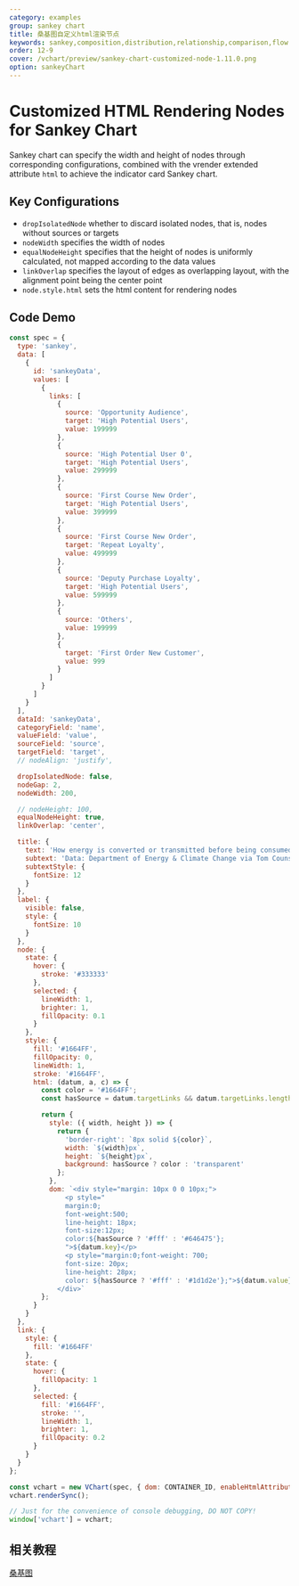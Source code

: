 ```yaml
---
category: examples
group: sankey chart
title: 桑基图自定义html渲染节点
keywords: sankey,composition,distribution,relationship,comparison,flow
order: 12-9
cover: /vchart/preview/sankey-chart-customized-node-1.11.0.png
option: sankeyChart
---
```


# Customized HTML Rendering Nodes for Sankey Chart

Sankey chart can specify the width and height of nodes through corresponding configurations, combined with the vrender extended attribute `html` to achieve the indicator card Sankey chart.

## Key Configurations

- `dropIsolatedNode` whether to discard isolated nodes, that is, nodes without sources or targets
- `nodeWidth` specifies the width of nodes
- `equalNodeHeight` specifies that the height of nodes is uniformly calculated, not mapped according to the data values
- `linkOverlap` specifies the layout of edges as overlapping layout, with the alignment point being the center point
- `node.style.html` sets the html content for rendering nodes

## Code Demo

```javascript livedemo
const spec = {
  type: 'sankey',
  data: [
    {
      id: 'sankeyData',
      values: [
        {
          links: [
            {
              source: 'Opportunity Audience',
              target: 'High Potential Users',
              value: 199999
            },
            {
              source: 'High Potential User 0',
              target: 'High Potential Users',
              value: 299999
            },
            {
              source: 'First Course New Order',
              target: 'High Potential Users',
              value: 399999
            },
            {
              source: 'First Course New Order',
              target: 'Repeat Loyalty',
              value: 499999
            },
            {
              source: 'Deputy Purchase Loyalty',
              target: 'High Potential Users',
              value: 599999
            },
            {
              source: 'Others',
              value: 199999
            },
            {
              target: 'First Order New Customer',
              value: 999
            }
          ]
        }
      ]
    }
  ],
  dataId: 'sankeyData',
  categoryField: 'name',
  valueField: 'value',
  sourceField: 'source',
  targetField: 'target',
  // nodeAlign: 'justify',

  dropIsolatedNode: false,
  nodeGap: 2,
  nodeWidth: 200,

  // nodeHeight: 100,
  equalNodeHeight: true,
  linkOverlap: 'center',

  title: {
    text: 'How energy is converted or transmitted before being consumed or lost',
    subtext: 'Data: Department of Energy & Climate Change via Tom Counsell',
    subtextStyle: {
      fontSize: 12
    }
  },
  label: {
    visible: false,
    style: {
      fontSize: 10
    }
  },
  node: {
    state: {
      hover: {
        stroke: '#333333'
      },
      selected: {
        lineWidth: 1,
        brighter: 1,
        fillOpacity: 0.1
      }
    },
    style: {
      fill: '#1664FF',
      fillOpacity: 0,
      lineWidth: 1,
      stroke: '#1664FF',
      html: (datum, a, c) => {
        const color = '#1664FF';
        const hasSource = datum.targetLinks && datum.targetLinks.length;

        return {
          style: ({ width, height }) => {
            return {
              'border-right': `8px solid ${color}`,
              width: `${width}px`,
              height: `${height}px`,
              background: hasSource ? color : 'transparent'
            };
          },
          dom: `<div style="margin: 10px 0 0 10px;">
              <p style="
              margin:0;
              font-weight:500;
              line-height: 18px;
              font-size:12px;
              color:${hasSource ? '#fff' : '#646475'};
              ">${datum.key}</p>
              <p style="margin:0;font-weight: 700;
              font-size: 20px;
              line-height: 28px;
              color: ${hasSource ? '#fff' : '#1d1d2e'};">${datum.value}</p>
            </div>`
        };
      }
    }
  },
  link: {
    style: {
      fill: '#1664FF'
    },
    state: {
      hover: {
        fillOpacity: 1
      },
      selected: {
        fill: '#1664FF',
        stroke: '',
        lineWidth: 1,
        brighter: 1,
        fillOpacity: 0.2
      }
    }
  }
};

const vchart = new VChart(spec, { dom: CONTAINER_ID, enableHtmlAttribute: true });
vchart.renderSync();

// Just for the convenience of console debugging, DO NOT COPY!
window['vchart'] = vchart;
```

## 相关教程

[桑基图](link)
